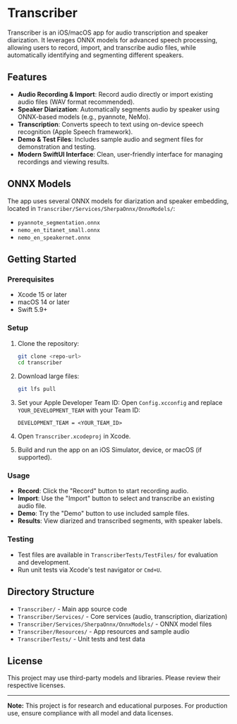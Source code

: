 # Transcriber

Transcriber is an iOS/macOS app for audio transcription and speaker diarization. It leverages ONNX models for advanced speech processing, allowing users to record, import, and transcribe audio files, while automatically identifying and segmenting different speakers.

## Features
- **Audio Recording & Import**: Record audio directly or import existing audio files (WAV format recommended).
- **Speaker Diarization**: Automatically segments audio by speaker using ONNX-based models (e.g., pyannote, NeMo).
- **Transcription**: Converts speech to text using on-device speech recognition (Apple Speech framework).
- **Demo & Test Files**: Includes sample audio and segment files for demonstration and testing.
- **Modern SwiftUI Interface**: Clean, user-friendly interface for managing recordings and viewing results.

## ONNX Models
The app uses several ONNX models for diarization and speaker embedding, located in `Transcriber/Services/SherpaOnnx/OnnxModels/`:
- `pyannote_segmentation.onnx`
- `nemo_en_titanet_small.onnx`
- `nemo_en_speakernet.onnx`

## Getting Started

### Prerequisites
- Xcode 15 or later
- macOS 14 or later
- Swift 5.9+

### Setup
1. Clone the repository:
   ```sh
   git clone <repo-url>
   cd transcriber
   ```

2. Download large files:
   ```sh
   git lfs pull
   ```
3. Set your Apple Developer Team ID: Open `Config.xcconfig` and replace `YOUR_DEVELOPMENT_TEAM` with your Team ID:
   ```
   DEVELOPMENT_TEAM = <YOUR_TEAM_ID>
   ```
4. Open `Transcriber.xcodeproj` in Xcode.
5. Build and run the app on an iOS Simulator, device, or macOS (if supported).

### Usage
- **Record**: Click the "Record" button to start recording audio.
- **Import**: Use the "Import" button to select and transcribe an existing audio file.
- **Demo**: Try the "Demo" button to use included sample files.
- **Results**: View diarized and transcribed segments, with speaker labels.

### Testing
- Test files are available in `TranscriberTests/TestFiles/` for evaluation and development.
- Run unit tests via Xcode's test navigator or `Cmd+U`.

## Directory Structure
- `Transcriber/` - Main app source code
- `Transcriber/Services/` - Core services (audio, transcription, diarization)
- `Transcriber/Services/SherpaOnnx/OnnxModels/` - ONNX model files
- `Transcriber/Resources/` - App resources and sample audio
- `TranscriberTests/` - Unit tests and test data

## License
This project may use third-party models and libraries. Please review their respective licenses.

---

**Note:** This project is for research and educational purposes. For production use, ensure compliance with all model and data licenses. 
